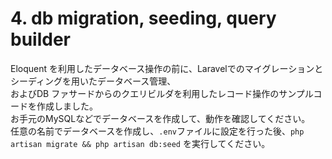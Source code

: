 # 4. db migration, seeding, query builder
Eloquent を利用したデータベース操作の前に、Laravelでのマイグレーションとシーディングを用いたデータベース管理、  
およびDB ファサードからのクエリビルダを利用したレコード操作のサンプルコードを作成しました。  
お手元のMySQLなどでデータベースを作成して、動作を確認してください。  
任意の名前でデータベースを作成し、`.env`ファイルに設定を行った後、`php artisan migrate && php artisan db:seed` を実行してください。
